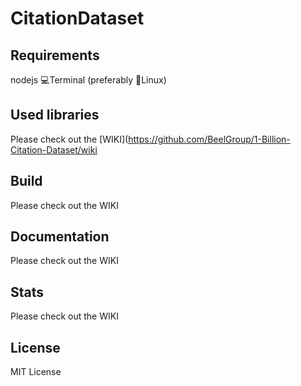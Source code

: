# CitationDataset

## Requirements
 
 nodejs
 💻Terminal (preferably 🐧Linux)

## Used libraries

Please check out the [WIKI](https://github.com/BeelGroup/1-Billion-Citation-Dataset/wiki

## Build

Please check out the WIKI

## Documentation

Please check out the WIKI

## Stats

Please check out the WIKI


## License

MIT License
